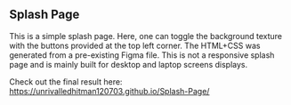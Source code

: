 ## Splash Page

This is a simple splash page. Here, one can toggle the background texture with the buttons provided at the top left corner. The HTML+CSS was generated from a pre-existing Figma file. This is not a responsive splash page and is mainly built for desktop and laptop screens displays.

Check out the final result here: https://unrivalledhitman120703.github.io/Splash-Page/
